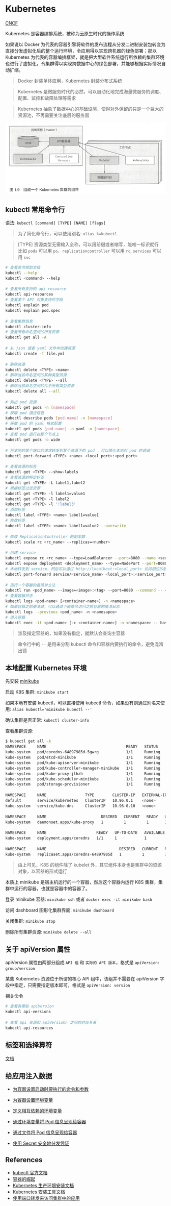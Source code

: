 # Kubernetes

[CNCF](https://landscape.cncf.io/?category=remote-procedure-call&grouping=category)

Kubernetes 是容器编排系统，被称为云原生时代的操作系统

如果说以 Docker 为代表的容器引擎将软件的发布流程从分发二进制安装包转变为直接分发虚拟化后的整个运行环境，令应用得以实现跨机器的绿色部署；那以 Kubernetes 为代表的容器编排框架，就是把大型软件系统运行所依赖的集群环境也进行了虚拟化，令集群得以实现跨数据中心的绿色部署，并能够根据实际情况自动扩缩。

> Docker 封装单体应用，Kubernetes 封装分布式系统

> Kubernetes 是微服务时代的必然，可以自动化地完成海量微服务的调度、配置、监控和故障处理等需求

> Kubernetes 抽象了数据中心的基础设施，使得对外保留的只是一个巨大的资源池，不再需要关注底层的服务器

![](../images/kube-components.png)

## kubectl 常用命令行

语法: `kubectl [command] [TYPE] [NAME] [flags]`

> 为了简化命令行，可以使用别名: `alias k=kubectl`

> [TYPE] 资源类型无需输入全称，可以用前缀或者缩写，能唯一标识就行  
> 比如 `pods` 可以用 `po`，`replicationcontroller` 可以用 `rc`, `services` 可以用 `svc`

```bash
# 查看命令帮助文档
kubectl --help
kubectl <command> --help

# 查看所有支持的 api resource
kubectl api-resources
# 查看某个 API 对象支持的字段
kubectl explain pod
kubectl explain pod.spec

# 查看集群信息
kubectl cluster-info
# 查看所有命名空间的所有资源
kubectl get all -A

# 从 json 或者 yaml 文件中创建资源
kubectl create -f file.yml

# 删除资源
kubectl delete <TYPE> <name>
# 删除当前命名空间的某种类型资源
kubectl delete <TYPE> --all
# 删除当前命名空间的几乎所有类型资源
kubectl delete all --all

# 列出 pod 资源
kubectl get pods -n [namespace]
# 获取 pod 描述信息
kubectl describe pods [pod-name] -n [namespace]
# 获取 pod 的 yaml 格式配置
kubectl get pods [pod-name] -o yaml -n [namespace]
# 查看 pod 运行在那个节点上
kubectl get pods -o wide

# 将本地的某个端口的请求转发到某个资源下的 pod ，可以简化本地对 pod 的调试
kubectl port-forward <TYPE> <name> <local_port>:<pod_port>

# 查看资源的标签
kubectl get <TYPE> --show-labels
# 查看资源的特定标签
kubectl get <TYPE> -L label1,label2
# 根据标签过滤资源
kubectl get <TYPE> -l label1=value1
kubectl get <TYPE> -l label2
kubectl get <TYPE> -l '!label3'
# 添加标签
kubectl label <TYPE> <name> label1=value1 
# 修改标签
kubectl label <TYPE> <name> label1=value2 --overwrite

# 修改 ReplicationController 的副本数
kubectl scale rc <rc_name> --replicas=<number>

# 创建 service
kubectl expose rc <rc_name> --type=LoadBalancer --port=8080 --name <service_name>
kubectl expose deployment <deployment_name> --type=NodePort --port=8080 --name <service_name>
# 本地转发到 service，然后可以通过 http://localhost:<local_port> 访问相应的服务端口
kubectl port-forward service/<service_name> <local_port>:<service_port>

# 运行一个容器的最简单方法
kubectl run <pod_name> --image=<image>:<tag> --port=8080 --command -- <cmd> <arg1> ...<argN>
# 查看容器日志
kubectl logs <pod-name> [<container-name>] -n <namespace>
# 如果容器之前崩溃过，可以通过下面命令访问之前容器的崩溃日志
kubectl logs --previous <pod_name> -n <namesapce>
# 进入容器
kubectl exec -it <pod-name> [-c <container-name>] -n <namespace> -- bash
```

> 涉及指定容器的，如果没有指定，就默认会查询主容器

> 命令行中的 `--` 是用来分割 kubectl 命令和容器内要执行的命令，避免混淆出错

## 本地配置 Kubernetes 环境

先安装 [minikube](https://minikube.sigs.k8s.io/docs/start/)

启动 K8S 集群: `minikube start`

如果本地有安装 kubectl，可以直接使用 kubectl 命令，如果没有则通过别名来使用: `alias kubectl='minikube kubectl --'`

确认集群是否正常: `kubectl cluster-info`

查看集群资源:

```bash
$ kubectl get all -A
NAMESPACE     NAME                                   READY   STATUS    RESTARTS      AGE
kube-system   pod/coredns-64897985d-5gwrg            1/1     Running   0             14m
kube-system   pod/etcd-minikube                      1/1     Running   1             14m
kube-system   pod/kube-apiserver-minikube            1/1     Running   1             14m
kube-system   pod/kube-controller-manager-minikube   1/1     Running   1             14m
kube-system   pod/kube-proxy-jlhzh                   1/1     Running   0             14m
kube-system   pod/kube-scheduler-minikube            1/1     Running   1             14m
kube-system   pod/storage-provisioner                1/1     Running   1 (14m ago)   14m

NAMESPACE     NAME                 TYPE        CLUSTER-IP   EXTERNAL-IP   PORT(S)                  AGE
default       service/kubernetes   ClusterIP   10.96.0.1    <none>        443/TCP                  14m
kube-system   service/kube-dns     ClusterIP   10.96.0.10   <none>        53/UDP,53/TCP,9153/TCP   14m

NAMESPACE     NAME                        DESIRED   CURRENT   READY   UP-TO-DATE   AVAILABLE   NODE SELECTOR            AGE
kube-system   daemonset.apps/kube-proxy   1         1         1       1            1           kubernetes.io/os=linux   14m

NAMESPACE     NAME                      READY   UP-TO-DATE   AVAILABLE   AGE
kube-system   deployment.apps/coredns   1/1     1            1           14m

NAMESPACE     NAME                                DESIRED   CURRENT   READY   AGE
kube-system   replicaset.apps/coredns-64897985d   1         1         1       14m
```

> 由上可见，K8S 的组件除了 kubelet 外，其它组件本身也是集群中的资源对象，以容器的形式运行

本质上 minikube 是宿主机运行的一个容器，然后这个容器内运行 K8S 集群，集群中运行的容器，也就是容器中的容器了。

登录 minikube 容器: `minikube ssh` 或者 `docker exec -it minikube bash`

访问 dashboard 图形化集群界面: `minikube dashboard`

关闭集群: `minikube stop`

删除所有集群资源: `minikube delete --all`

## 关于 apiVersion 属性

apiVersion 属性由两部分组成 `API 组` 和 `实际的 API 版本`，格式是 `apiVersion: group/version`

某些 Kubernetes 资源位于所谓的核心 API 组中，该组并不需要在 apiVersion 字段中指定，只需要指定版本即可，格式是 `apiVersion: version`

相关命令

```bash
# 查看有哪些 apiVersion
kubectl api-versions

# 查看 api 资源和 apiVersiohn 之间的对应关系
kubectl api-resources
```

## 标签和选择算符

[文档](https://kubernetes.io/zh/docs/concepts/overview/working-with-objects/labels/#set-based-requirement)

## 给应用注入数据

- [为容器设置启动时要执行的命令和参数](https://kubernetes.io/zh/docs/tasks/inject-data-application/define-command-argument-container/)

- [为容器设置环境变量](https://kubernetes.io/zh/docs/tasks/inject-data-application/define-environment-variable-container/)

- [定义相互依赖的环境变量](https://kubernetes.io/zh/docs/tasks/inject-data-application/define-interdependent-environment-variables/)

- [通过环境变量将 Pod 信息呈现给容器](https://kubernetes.io/zh/docs/tasks/inject-data-application/environment-variable-expose-pod-information/)

- [通过文件将 Pod 信息呈现给容器](https://kubernetes.io/zh/docs/tasks/inject-data-application/downward-api-volume-expose-pod-information/)

- [使用 Secret 安全地分发凭证](https://kubernetes.io/zh/docs/tasks/inject-data-application/distribute-credentials-secure/)

## References

- [kubectl 官方文档](https://kubernetes.io/docs/reference/kubectl/overview/)
- [容器的崛起](http://icyfenix.cn/immutable-infrastructure/container/history.html)
- [Kubernetes 生产环境安装文档](https://kubernetes.io/zh/docs/setup/production-environment/)
- [Kubernetes 安装工具文档](https://kubernetes.io/zh/docs/tasks/tools/)
- [使用端口转发来访问集群中的应用](https://kubernetes.io/zh/docs/tasks/access-application-cluster/port-forward-access-application-cluster/)